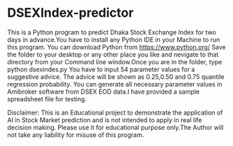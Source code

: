 # DSEXIndex-predictor
This is a Python program to predict Dhaka Stock Exchange Index for two days in advance.You have to install any Python IDE in your Machine to run this program. 
You can download Python from https://www.python.org/
Save the folder to your desktop or any other place you like and nevigate to that directory from your Command line window.Once you are in the folder, type python dsexindes.py
You have to input 54 parameter values for a suggestive advice. The advice will be shown as 0.25,0.50 and 0.75 quantile regression probability.
You can generate all necessary parameter values in Amibroker software from DSEX EOD data.I have provided a sample spreadsheet file for testing.



Disclaimer: This is an Educational project to demonstrate the application of AI in Stock Market prediction and is not intended to apply in real life decision making. Please use it for educational purpose only.The Author will not take any liability for misuse of this program.
